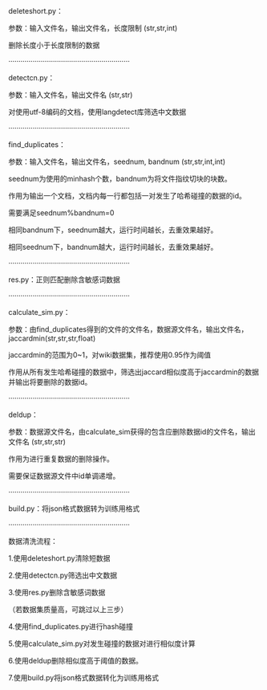 deleteshort.py：

参数：输入文件名，输出文件名，长度限制 (str,str,int)

删除长度小于长度限制的数据

····························································

detectcn.py：

参数：输入文件名，输出文件名 (str,str)

对使用utf-8编码的文档，使用langdetect库筛选中文数据

····························································

find_duplicates：

参数：输入文件名，输出文件名，seednum, bandnum (str,str,int,int)

seednum为使用的minhash个数，bandnum为将文件指纹切块的块数。

作用为输出一个文档，文档内每一行都包括一对发生了哈希碰撞的数据的id。

需要满足seednum%bandnum=0

相同bandnum下，seednum越大，运行时间越长，去重效果越好。

相同seednum下，bandnum越大，运行时间越长，去重效果越好。

····························································

res.py：正则匹配删除含敏感词数据

····························································

calculate_sim.py：

参数：由find_duplicates得到的文件的文件名，数据源文件名，输出文件名，jaccardmin(str,str,str,float)

jaccardmin的范围为0~1，对wiki数据集，推荐使用0.95作为阈值

作用从所有发生哈希碰撞的数据中，筛选出jaccard相似度高于jaccardmin的数据并输出将要删除的数据id。

····························································

deldup：

参数：数据源文件名，由calculate_sim获得的包含应删除数据id的文件名，输出文件名 (str,str,str)

作用为进行重复数据的删除操作。

需要保证数据源文件中id单调递增。

····························································

build.py：将json格式数据转为训练用格式

····························································

数据清洗流程：

1.使用deleteshort.py清除短数据

2.使用detectcn.py筛选出中文数据

3.使用res.py删除含敏感词数据

（若数据集质量高，可跳过以上三步）

4.使用find_duplicates.py进行hash碰撞

5.使用calculate_sim.py对发生碰撞的数据对进行相似度计算

6.使用deldup删除相似度高于阈值的数据。

7.使用build.py将json格式数据转化为训练用格式